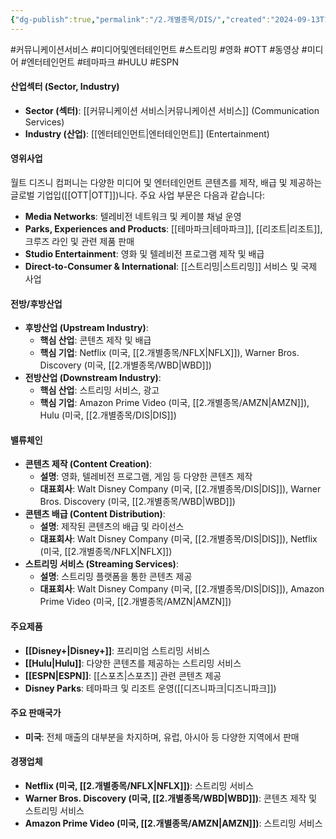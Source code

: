 ```yaml
---
{"dg-publish":true,"permalink":"/2.개별종목/DIS/","created":"2024-09-13T13:40:33.648+09:00","updated":"2025-07-29T21:37:04.570+09:00"}
---
```


#커뮤니케이션서비스 #미디어및엔터테인먼트 #스트리밍 #영화 #OTT #동영상 #미디어 #엔터테인먼트 #테마파크 #HULU #ESPN


#### 산업섹터 (Sector, Industry)

- **Sector (섹터)**: [[커뮤니케이션 서비스\|커뮤니케이션 서비스]] (Communication Services)
- **Industry (산업)**: [[엔터테인먼트\|엔터테인먼트]] (Entertainment)

#### 영위사업

월트 디즈니 컴퍼니는 다양한 미디어 및 엔터테인먼트 콘텐츠를 제작, 배급 및 제공하는 글로벌 기업입([[OTT\|OTT]])니다. 주요 사업 부문은 다음과 같습니다:

- **Media Networks**: 텔레비전 네트워크 및 케이블 채널 운영
- **Parks, Experiences and Products**: [[테마파크\|테마파크]], [[리조트\|리조트]], 크루즈 라인 및 관련 제품 판매
- **Studio Entertainment**: 영화 및 텔레비전 프로그램 제작 및 배급
- **Direct-to-Consumer & International**: [[스트리밍\|스트리밍]] 서비스 및 국제 사업

#### 전방/후방산업

- **후방산업 (Upstream Industry)**:
    - **핵심 산업**: 콘텐츠 제작 및 배급
    - **핵심 기업**: Netflix (미국, [[2.개별종목/NFLX\|NFLX]]), Warner Bros. Discovery (미국, [[2.개별종목/WBD\|WBD]])
- **전방산업 (Downstream Industry)**:
    - **핵심 산업**: 스트리밍 서비스, 광고
    - **핵심 기업**: Amazon Prime Video (미국, [[2.개별종목/AMZN\|AMZN]]), Hulu (미국, [[2.개별종목/DIS\|DIS]])

#### 밸류체인

- **콘텐츠 제작 (Content Creation)**:
    - **설명**: 영화, 텔레비전 프로그램, 게임 등 다양한 콘텐츠 제작
    - **대표회사**: Walt Disney Company (미국, [[2.개별종목/DIS\|DIS]]), Warner Bros. Discovery (미국, [[2.개별종목/WBD\|WBD]])
- **콘텐츠 배급 (Content Distribution)**:
    - **설명**: 제작된 콘텐츠의 배급 및 라이선스
    - **대표회사**: Walt Disney Company (미국, [[2.개별종목/DIS\|DIS]]), Netflix (미국, [[2.개별종목/NFLX\|NFLX]])
- **스트리밍 서비스 (Streaming Services)**:
    - **설명**: 스트리밍 플랫폼을 통한 콘텐츠 제공
    - **대표회사**: Walt Disney Company (미국, [[2.개별종목/DIS\|DIS]]), Amazon Prime Video (미국, [[2.개별종목/AMZN\|AMZN]])

#### 주요제품

- **[[Disney+\|Disney+]]**: 프리미엄 스트리밍 서비스
- **[[Hulu\|Hulu]]**: 다양한 콘텐츠를 제공하는 스트리밍 서비스
- **[[ESPN\|ESPN]]**: [[스포츠\|스포츠]] 관련 콘텐츠 제공
- **Disney Parks**: 테마파크 및 리조트 운영([[디즈니파크\|디즈니파크]])

#### 주요 판매국가

- **미국**: 전체 매출의 대부분을 차지하며, 유럽, 아시아 등 다양한 지역에서 판매

#### 경쟁업체

- **Netflix (미국, [[2.개별종목/NFLX\|NFLX]])**: 스트리밍 서비스
- **Warner Bros. Discovery (미국, [[2.개별종목/WBD\|WBD]])**: 콘텐츠 제작 및 스트리밍 서비스
- **Amazon Prime Video (미국, [[2.개별종목/AMZN\|AMZN]])**: 스트리밍 서비스